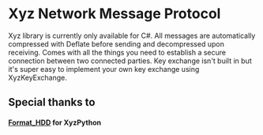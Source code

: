 # Xyz Network Message Protocol
Xyz library is currently only available for C#. All messages are automatically compressed with Deflate before sending and decompressed upon receiving. Comes with all the things you need to establish a secure connection between two connected parties. Key exchange isn't built in but it's super easy to implement your own key exchange using XyzKeyExchange.

## Special thanks to
#### [Format_HDD](https://github.com/FormatHDD) for XyzPython
